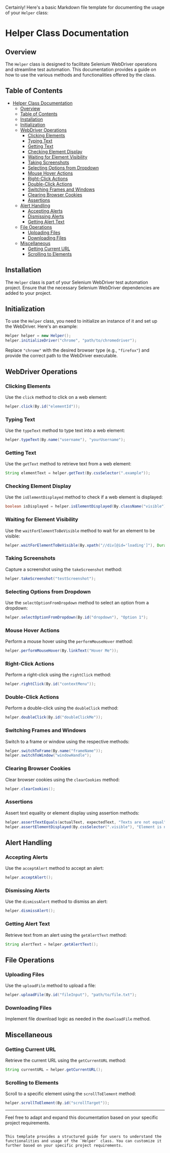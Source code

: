 Certainly! Here's a basic Markdown file template for documenting the usage of your `Helper` class:

# Helper Class Documentation

## Overview

The `Helper` class is designed to facilitate Selenium WebDriver operations and streamline test automation. This documentation provides a guide on how to use the various methods and functionalities offered by the class.

## Table of Contents

- [Helper Class Documentation](#helper-class-documentation)
  - [Overview](#overview)
  - [Table of Contents](#table-of-contents)
  - [Installation](#installation)
  - [Initialization](#initialization)
  - [WebDriver Operations](#webdriver-operations)
    - [Clicking Elements](#clicking-elements)
    - [Typing Text](#typing-text)
    - [Getting Text](#getting-text)
    - [Checking Element Display](#checking-element-display)
    - [Waiting for Element Visibility](#waiting-for-element-visibility)
    - [Taking Screenshots](#taking-screenshots)
    - [Selecting Options from Dropdown](#selecting-options-from-dropdown)
    - [Mouse Hover Actions](#mouse-hover-actions)
    - [Right-Click Actions](#right-click-actions)
    - [Double-Click Actions](#double-click-actions)
    - [Switching Frames and Windows](#switching-frames-and-windows)
    - [Clearing Browser Cookies](#clearing-browser-cookies)
    - [Assertions](#assertions)
  - [Alert Handling](#alert-handling)
    - [Accepting Alerts](#accepting-alerts)
    - [Dismissing Alerts](#dismissing-alerts)
    - [Getting Alert Text](#getting-alert-text)
  - [File Operations](#file-operations)
    - [Uploading Files](#uploading-files)
    - [Downloading Files](#downloading-files)
  - [Miscellaneous](#miscellaneous)
    - [Getting Current URL](#getting-current-url)
    - [Scrolling to Elements](#scrolling-to-elements)

## Installation

The `Helper` class is part of your Selenium WebDriver test automation project. Ensure that the necessary Selenium WebDriver dependencies are added to your project.

## Initialization

To use the `Helper` class, you need to initialize an instance of it and set up the WebDriver. Here's an example:

```java
Helper helper = new Helper();
helper.initializeDriver("chrome", "path/to/chromedriver");
```

Replace `"chrome"` with the desired browser type (e.g., `"firefox"`) and provide the correct path to the WebDriver executable.

## WebDriver Operations

### Clicking Elements

Use the `click` method to click on a web element:

```java
helper.click(By.id("elementId"));
```

### Typing Text

Use the `typeText` method to type text into a web element:

```java
helper.typeText(By.name("username"), "yourUsername");
```

### Getting Text

Use the `getText` method to retrieve text from a web element:

```java
String elementText = helper.getText(By.cssSelector(".example"));
```

### Checking Element Display

Use the `isElementDisplayed` method to check if a web element is displayed:

```java
boolean isDisplayed = helper.isElementDisplayed(By.className("visible"));
```

### Waiting for Element Visibility

Use the `waitForElementToBeVisible` method to wait for an element to be visible:

```java
helper.waitForElementToBeVisible(By.xpath("//div[@id='loading']"), Duration.ofSeconds(10));
```

### Taking Screenshots

Capture a screenshot using the `takeScreenshot` method:

```java
helper.takeScreenshot("testScreenshot");
```

### Selecting Options from Dropdown

Use the `selectOptionFromDropdown` method to select an option from a dropdown:

```java
helper.selectOptionFromDropdown(By.id("dropdown"), "Option 1");
```

### Mouse Hover Actions

Perform a mouse hover using the `performMouseHover` method:

```java
helper.performMouseHover(By.linkText("Hover Me"));
```

### Right-Click Actions

Perform a right-click using the `rightClick` method:

```java
helper.rightClick(By.id("contextMenu"));
```

### Double-Click Actions

Perform a double-click using the `doubleClick` method:

```java
helper.doubleClick(By.id("doubleClickMe"));
```

### Switching Frames and Windows

Switch to a frame or window using the respective methods:

```java
helper.switchToFrame(By.name("frameName"));
helper.switchToWindow("windowHandle");
```

### Clearing Browser Cookies

Clear browser cookies using the `clearCookies` method:

```java
helper.clearCookies();
```

### Assertions

Assert text equality or element display using assertion methods:

```java
helper.assertTextEquals(actualText, expectedText, "Texts are not equal");
helper.assertElementDisplayed(By.cssSelector(".visible"), "Element is not displayed");
```

## Alert Handling

### Accepting Alerts

Use the `acceptAlert` method to accept an alert:

```java
helper.acceptAlert();
```

### Dismissing Alerts

Use the `dismissAlert` method to dismiss an alert:

```java
helper.dismissAlert();
```

### Getting Alert Text

Retrieve text from an alert using the `getAlertText` method:

```java
String alertText = helper.getAlertText();
```

## File Operations

### Uploading Files

Use the `uploadFile` method to upload a file:

```java
helper.uploadFile(By.id("fileInput"), "path/to/file.txt");
```

### Downloading Files

Implement file download logic as needed in the `downloadFile` method.

## Miscellaneous

### Getting Current URL

Retrieve the current URL using the `getCurrentURL` method:

```java
String currentURL = helper.getCurrentURL();
```

### Scrolling to Elements

Scroll to a specific element using the `scrollToElement` method:

```java
helper.scrollToElement(By.id("scrollTarget"));
```

---

Feel free to adapt and expand this documentation based on your specific project requirements.
```

This template provides a structured guide for users to understand the functionalities and usage of the `Helper` class. You can customize it further based on your specific project requirements.